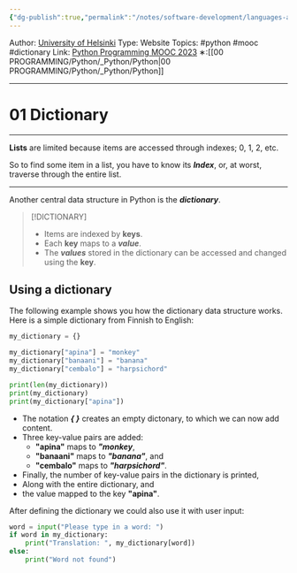 ```yaml
---
{"dg-publish":true,"permalink":"/notes/software-development/languages-and-frameworks/python/0-python-programming-mooc/introduction/part-5/03-dictionary/01-dictionary/","created":"2025-07-13T15:25:01.181+08:00"}
---
```


Author: [University of Helsinki](https://programming-23.mooc.fi/)
Type: Website
Topics: #python #mooc #dictionary
Link: [Python Programming MOOC 2023](https://programming-23.mooc.fi/)
∗:[[00 PROGRAMMING/Python/_Python/Python\|00 PROGRAMMING/Python/_Python/Python]] 

---
# 01 Dictionary

--- 
__Lists__ are limited because items are accessed through indexes; 0, 1, 2, etc. 

So to find some item in a list, you have to know its ___Index___, or, at worst, traverse through the entire list.

---

Another central data structure in Python is the ___dictionary___.

> [!DICTIONARY]
> - Items are indexed by __keys__.
> - Each __key__ maps to a ___value___.
> - The ___values___ stored in the dictionary can be accessed and changed using the __key__.


## Using a dictionary

The following example shows you how the dictionary data structure works. Here is a simple dictionary from Finnish to English:

```python
my_dictionary = {}

my_dictionary["apina"] = "monkey"
my_dictionary["banaani"] = "banana"
my_dictionary["cembalo"] = "harpsichord"

print(len(my_dictionary))
print(my_dictionary)
print(my_dictionary["apina"])
```

- The notation ___{ }___ creates an empty dictonary, to which we can now add content.
- Three key-value pairs are added: 
	- __"apina"__ maps to ___"monkey___, 
	- __"banaani"__ maps to ___"banana"___, and 
	- __"cembalo"__ maps to ___"harpsichord"___.
- Finally, the number of key-value pairs in the dictionary is printed,
- Along with the entire dictionary, and
- the value mapped to the key __"apina"__.

After defining the dictionary we could also use it with user input:

```python
word = input("Please type in a word: ")
if word in my_dictionary:
    print("Translation: ", my_dictionary[word])
else:
    print("Word not found")
```

